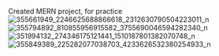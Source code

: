 Created MERN project, for practice
![355661949_2246625688866618_2312630790504223011_n](https://github.com/Saoa35/My-Blog/assets/78507597/60da57a4-b92a-498d-89d4-f46b0644deb2)
![355794892_810855956915582_3755690046594282340_n](https://github.com/Saoa35/My-Blog/assets/78507597/11f4f0f8-00ca-417f-ab61-db7d687ac8ce)
![351994132_274346175121441_1510187801382070748_n](https://github.com/Saoa35/My-Blog/assets/78507597/b6364e90-5aae-4784-8574-ee81a12cf3db)
![355849389_225282077038703_4233626532380254933_n](https://github.com/Saoa35/My-Blog/assets/78507597/e9520a77-3122-4f6c-a2f7-7ae598059c7c)
